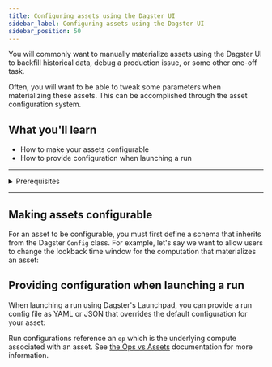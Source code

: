 ```yaml
---
title: Configuring assets using the Dagster UI
sidebar_label: Configuring assets using the Dagster UI
sidebar_position: 50
---
```


You will commonly want to manually materialize assets using the Dagster UI to backfill historical data, debug a production issue, or some other one-off task.

Often, you will want to be able to tweak some parameters when materializing these assets. This can be accomplished through the asset configuration system.

## What you'll learn

- How to make your assets configurable
- How to provide configuration when launching a run

---

<details>
  <summary>Prerequisites</summary>

To follow the steps in this guide, you'll need:

- A basic understanding of Dagster and assets. See the [Quick Start](/tutorial/quick-start) tutorial for an overview.
- Familiarity with [Pydantic](https://docs.pydantic.dev/latest/)
- An understanding of [Ops vs Assets](/concepts/ops-jobs/ops-vs-assets)
</details>

---

## Making assets configurable

For an asset to be configurable, you must first define a schema that inherits from the Dagster `Config` class. For example, let's say we want to allow users to change the lookback time window for the computation that materializes an asset:

<CodeExample filePath="guides/data-modeling/configuring-assets/config-schema.py" language="python" title="Adding configuration" />

## Providing configuration when launching a run

When launching a run using Dagster's Launchpad, you can provide a run config file as YAML or JSON that overrides the default configuration for your asset:

<CodeExample filePath="guides/data-modeling/configuring-assets/run_config.yaml" language="yaml" title="Run config provided via UI" />

Run configurations reference an `op` which is the underlying compute associated with an asset. See [the Ops vs Assets](/concepts/ops-jobs/ops-vs-assets) documentation for more information.
